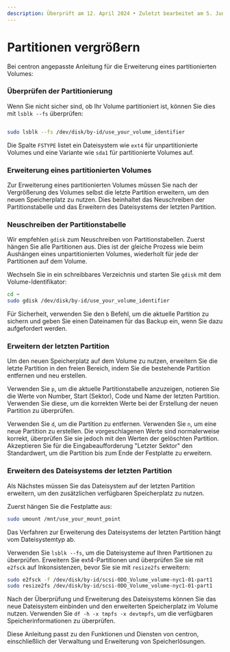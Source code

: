 ```yaml
---
description: Überprüft am 12. April 2024 • Zuletzt bearbeitet am 5. Juni 2024
---
```


# Partitionen vergrößern

Bei centron angepasste Anleitung für die Erweiterung eines partitionierten Volumes:



### **Überprüfen der Partitionierung**

Wenn Sie nicht sicher sind, ob Ihr Volume partitioniert ist, können Sie dies mit `lsblk --fs` überprüfen:

```bash

sudo lsblk --fs /dev/disk/by-id/use_your_volume_identifier
```

Die Spalte `FSTYPE` listet ein Dateisystem wie `ext4` für unpartitionierte Volumes und eine Variante wie `sda1` für partitionierte Volumes auf.



### **Erweiterung eines partitionierten Volumes**

Zur Erweiterung eines partitionierten Volumes müssen Sie nach der Vergrößerung des Volumes selbst die letzte Partition erweitern, um den neuen Speicherplatz zu nutzen. Dies beinhaltet das Neuschreiben der Partitionstabelle und das Erweitern des Dateisystems der letzten Partition.



### **Neuschreiben der Partitionstabelle**

Wir empfehlen `gdisk` zum Neuschreiben von Partitionstabellen. Zuerst hängen Sie alle Partitionen aus. Dies ist der gleiche Prozess wie beim Aushängen eines unpartitionierten Volumes, wiederholt für jede der Partitionen auf dem Volume.

Wechseln Sie in ein schreibbares Verzeichnis und starten Sie `gdisk` mit dem Volume-Identifikator:

```bash
cd ~
sudo gdisk /dev/disk/by-id/use_your_volume_identifier
```

Für Sicherheit, verwenden Sie den `b` Befehl, um die aktuelle Partition zu sichern und geben Sie einen Dateinamen für das Backup ein, wenn Sie dazu aufgefordert werden.



### **Erweitern der letzten Partition**

Um den neuen Speicherplatz auf dem Volume zu nutzen, erweitern Sie die letzte Partition in den freien Bereich, indem Sie die bestehende Partition entfernen und neu erstellen.

Verwenden Sie `p`, um die aktuelle Partitionstabelle anzuzeigen, notieren Sie die Werte von Number, Start (Sektor), Code und Name der letzten Partition. Verwenden Sie diese, um die korrekten Werte bei der Erstellung der neuen Partition zu überprüfen.

Verwenden Sie `d`, um die Partition zu entfernen. Verwenden Sie `n`, um eine neue Partition zu erstellen. Die vorgeschlagenen Werte sind normalerweise korrekt, überprüfen Sie sie jedoch mit den Werten der gelöschten Partition. Akzeptieren Sie für die Eingabeaufforderung "Letzter Sektor" den Standardwert, um die Partition bis zum Ende der Festplatte zu erweitern.



### **Erweitern des Dateisystems der letzten Partition**

Als Nächstes müssen Sie das Dateisystem auf der letzten Partition erweitern, um den zusätzlichen verfügbaren Speicherplatz zu nutzen.

Zuerst hängen Sie die Festplatte aus:

```bash
sudo umount /mnt/use_your_mount_point
```

Das Verfahren zur Erweiterung des Dateisystems der letzten Partition hängt vom Dateisystemtyp ab.

Verwenden Sie `lsblk --fs`, um die Dateisysteme auf Ihren Partitionen zu überprüfen. Erweitern Sie ext4-Partitionen und überprüfen Sie sie mit `e2fsck` auf Inkonsistenzen, bevor Sie sie mit `resize2fs` erweitern:

```bash
sudo e2fsck -f /dev/disk/by-id/scsi-0DO_Volume_volume-nyc1-01-part1
sudo resize2fs /dev/disk/by-id/scsi-0DO_Volume_volume-nyc1-01-part1
```

Nach der Überprüfung und Erweiterung des Dateisystems können Sie das neue Dateisystem einbinden und den erweiterten Speicherplatz im Volume nutzen. Verwenden Sie `df -h -x tmpfs -x devtmpfs`, um die verfügbaren Speicherinformationen zu überprüfen.

Diese Anleitung passt zu den Funktionen und Diensten von centron, einschließlich der Verwaltung und Erweiterung von Speicherlösungen.
